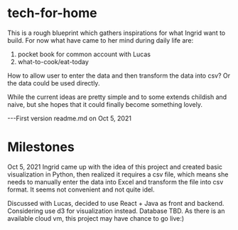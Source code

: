 # tech-for-home
This is a rough blueprint which gathers inspirations for what Ingrid want to build.
For now what have came to her mind during daily life are:
  1. pocket book for common account with Lucas
  2. what-to-cook/eat-today



How to allow user to enter the data and then transform the data into csv?
Or the data could be used directly.

While the current ideas are pretty simple and to some extends childish and naive, but she hopes that it could finally become something lovely.

---First version readme.md on Oct 5, 2021

# Milestones

Oct 5, 2021
Ingrid came up with the idea of this project and created basic visualization in Python, then realized it requires a csv file, which means she needs to manually enter the data into Excel and transform the file into csv format. It seems not convenient and not quite idel. 

Discussed with Lucas, decided to use React + Java as front and backend. Considering use d3 for visualization instead. Database TBD.
As there is an available cloud vm,  this project may have chance to go live:)
